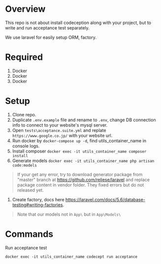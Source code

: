 # Overview

This repo is not about install codeception along with your project, but to write and run acceptance test separately.

We use laravel for easily setup ORM, factory.

# Required

1. Docker
1. Docker
1. Docker

# Setup

1. Clone repo.
1. Duplicate ```.env.example``` file and rename to ```.env```, change DB connection info to connect to your website's mysql server.
1. Open ```tests\acceptance.suite.yml``` and replate ```https://www.google.co.jp/``` with your website url.
1. Run docker by ```docker-compose up -d```, find utils_container_name in console logs.
1. Install composer ```docker exec -it utils_container_name composer install```
1. Generate models ```docker exec -it utils_container_name php artisan code:models```
> If your get any error, try to download generator package from "master" branch at https://github.com/reliese/laravel and replace package content in vendor folder. They fixed errors but do not released yet.
1. Create factory, docs here https://laravel.com/docs/5.6/database-testing#writing-factories.
> Note that our models not in ```App\``` but in ```App\Models\```

# Commands

Run acceptance test
```
docker exec -it utils_container_name codecept run acceptance
```
